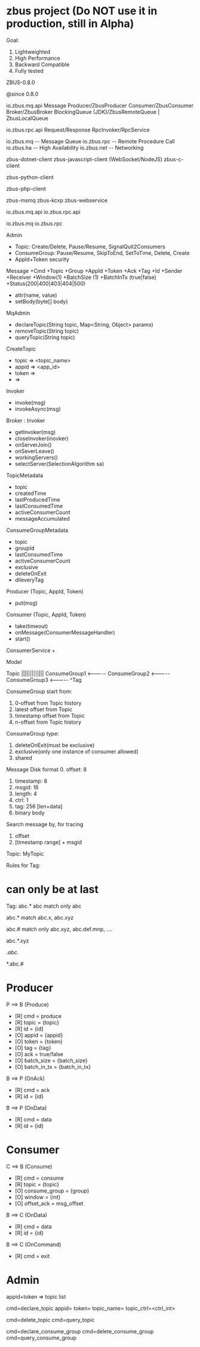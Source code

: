 # zbus project (Do NOT use it in production, still in Alpha)
Goal:
1. Lightweighted
2. High Performance
3. Backward Compatible
4. Fully tested

ZBUS-0.8.0

@since 0.8.0

io.zbus.mq.api
Message
Producer/ZbusProducer
Consumer/ZbusConsumer
Broker/ZbusBroker
BlockingQueue (JDK)/ZbusRemoteQueue | ZbusLocalQueue

io.zbus.rpc.api
Request/Response
RpcInvoker/RpcService

io.zbus.mq -- Message Queue
io.zbus.rpc -- Remote Procedure Call
io.zbus.ha -- High Availability
io.zbus.net -- Networking

zbus-dotnet-client
zbus-javascript-client (WebSocket/NodeJS)
zbus-c-client

zbus-python-client

zbus-php-client

zbus-msmq
zbus-kcxp
zbus-webservice

io.zbus.mq.api
io.zbus.rpc.api

io.zbus.mq
io.zbus.rpc

Admin
+ Topic: Create/Delete, Pause/Resume, SignalQuit2Consumers
+ ConsumeGroup: Pause/Resume, SkipToEnd, SetToTime, Delete, Create
+ AppId+Token security

Message
  +Cmd
  +Topic
  +Group
  +AppId
  +Token
  +Ack
  +Tag
  +Id
  +Sender
  +Receiver
  +Window(1)
  +BatchSize (1)
  +BatchInTx (true|false)
  +Status(200|400|403|404|500)

  - attr(name, value)
  - setBody(byte[] body)

MqAdmin
  + declareTopic(String topic, Map<String, Object> params)
  + removeTopic(String topic)
  + queryTopic(String topic)

CreateTopic
+ topic => <topic_name>
+ appid => <app_id>
+ token => <token>
+ <key> => <value>

Invoker
+ invoke(msg)
+ invokeAsync(msg)

Broker : Invoker
+ getInvoker(msg)
+ closeInvoker(inovker)
+ onServerJoin()
+ onSeverLeave()
+ workingServers()
+ selectServer(SelectionAlgorithm sa)

TopicMetadata
+ topic
+ createdTime
+ lastProducedTime
+ lastConsumedTime
+ activeConsumerCount
+ messageAccumulated

ConsumeGroupMetadata
+ topic
+ groupId
+ lastConsumedTime
+ activeConsumerCount
+ exclusive
+ deleteOnExit
+ dileveryTag

Producer (Topic, AppId, Token)
  + put(msg)

Consumer (Topic, AppId, Token)
  + take(timeout)
  + onMessage(ConsumerMessageHandler)
  + start()

ConsumerService
+

Model

Topic |||||||||||||
  ConsumeGroup1 <-----
  ConsumeGroup2 <-----
  ConsumeGroup3 <-----
            ^Tag

ConsumeGroup start from:
1. 0-offset from Topic history
2. latest offset from Topic
3. timestamp offset from Topic
4. n-offset from Topic history

ConsumeGroup type:
1. deleteOnExit(must be exclusive)
2. exclusive(only one instance of consumer allowed)
3. shared

Message Disk format
0. offset: 8
1. timestamp: 8
2. msgid: 16
3. length: 4
4. ctrl: 1
5. tag: 256 [len+data]
6. binary body

Search message by, for tracing
1. offset
2. [timestamp range] + msgid

Topic: MyTopic

Rules for Tag:

  # can only be at last

Tag: abc.* 
abc match only abc

abc.* match abc.x, abc.xyz

abc.# match only abc.xyz, abc.def.mnp, ....

abc.*.xyz

*.abc.*

*.abc.#

Producer
=======================
P ==> B (Produce)
  
* [R] cmd = produce        
* [R] topic = {topic}       
* [R] id = {id}            
* [O] appid = {appid}       
* [O] token = {token}       
* [O] tag = {tag}           
* [O] ack = true/false    
* [O] batch_size = {batch_size}
* [O] batch_in_tx = {batch_in_tx}   
  

B ==> P (OnAck)
* [R] cmd = ack
* [R] id = {id}

B ==> P (OnData)
* [R] cmd = data
* [R] id = {id}

Consumer
=======================
C ==> B (Consume)
* [R] cmd = consume
* [R] topic = {topic}
* [O] consume_group = {group}
* [O] window = {int}
* [O] offset_ack = msg_offset

B ==> C (OnData)

* [R] cmd = data
* [R] id = {id}

B ==> C (OnCommand)
* [R] cmd = exit

Admin
============================
appid+token => topic list

  cmd=declare_topic
  appid=<appid>
  token=<token>
  topic_name=<topic>
  topic_ctrl=<ctrl_int>

  cmd=delete_topic
  cmd=query_topic

  cmd=declare_consume_group
  cmd=delete_consume_group
  cmd=query_consume_group